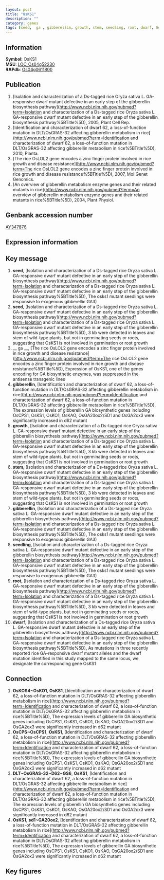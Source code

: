 ```yaml
---
layout: post
title: "OsKS1"
description: ""
category: genes
tags: [seed,  ga , gibberellin, growth, stem, seedling, root, dwarf, Gene]
---
```


## Information
__Symbol__: OsKS1  
__MSU__: [LOC_Os04g52230](http://rice.plantbiology.msu.edu/cgi-bin/ORF_infopage.cgi?orf=LOC_Os04g52230)  
__RAPdb__: [Os04g0611800](http://rapdb.dna.affrc.go.jp/viewer/gbrowse_details/irgsp1?name=Os04g0611800)  

## Publication
1. [Isolation and characterization of a Ds-tagged rice Oryza sativa L. GA-responsive dwarf mutant defective in an early step of the gibberellin biosynthesis pathway](http://www.ncbi.nlm.nih.gov/pubmed?term=Isolation and characterization of a Ds-tagged rice Oryza sativa L. GA-responsive dwarf mutant defective in an early step of the gibberellin biosynthesis pathway%5BTitle%5D), 2005, Plant Cell Rep.
2. [Identification and characterization of dwarf 62, a loss-of-function mutation in DLT/OsGRAS-32 affecting gibberellin metabolism in rice](http://www.ncbi.nlm.nih.gov/pubmed?term=Identification and characterization of dwarf 62, a loss-of-function mutation in DLT/OsGRAS-32 affecting gibberellin metabolism in rice%5BTitle%5D), 2010, Planta.
3. [The rice OsLOL2 gene encodes a zinc finger protein involved in rice growth and disease resistance](http://www.ncbi.nlm.nih.gov/pubmed?term=The rice OsLOL2 gene encodes a zinc finger protein involved in rice growth and disease resistance%5BTitle%5D), 2007, Mol Genet Genomics.
4. [An overview of gibberellin metabolism enzyme genes and their related mutants in rice](http://www.ncbi.nlm.nih.gov/pubmed?term=An overview of gibberellin metabolism enzyme genes and their related mutants in rice%5BTitle%5D), 2004, Plant Physiol.

## Genbank accession number
[AY347876](http://www.ncbi.nlm.nih.gov/nuccore/AY347876)  

## Expression information

## Key message
1. __seed__, [Isolation and characterization of a Ds-tagged rice Oryza sativa L. GA-responsive dwarf mutant defective in an early step of the gibberellin biosynthesis pathway](http://www.ncbi.nlm.nih.gov/pubmed?term=Isolation and characterization of a Ds-tagged rice Oryza sativa L. GA-responsive dwarf mutant defective in an early step of the gibberellin biosynthesis pathway%5BTitle%5D),  The osks1 mutant seedlings were responsive to exogenous gibberellin GA3)  
2. __seed__, [Isolation and characterization of a Ds-tagged rice Oryza sativa L. GA-responsive dwarf mutant defective in an early step of the gibberellin biosynthesis pathway](http://www.ncbi.nlm.nih.gov/pubmed?term=Isolation and characterization of a Ds-tagged rice Oryza sativa L. GA-responsive dwarf mutant defective in an early step of the gibberellin biosynthesis pathway%5BTitle%5D), 3 kb were detected in leaves and stem of wild-type plants, but not in germinating seeds or roots, suggesting that OsKS1 is not involved in germination or root growth
3. __ ga __, [The rice OsLOL2 gene encodes a zinc finger protein involved in rice growth and disease resistance](http://www.ncbi.nlm.nih.gov/pubmed?term=The rice OsLOL2 gene encodes a zinc finger protein involved in rice growth and disease resistance%5BTitle%5D),  Expression of OsKS1, one of the genes encoding for GA biosynthetic enzymes, was suppressed in the antisense transgenic lines
4. __gibberellin__, [Identification and characterization of dwarf 62, a loss-of-function mutation in DLT/OsGRAS-32 affecting gibberellin metabolism in rice](http://www.ncbi.nlm.nih.gov/pubmed?term=Identification and characterization of dwarf 62, a loss-of-function mutation in DLT/OsGRAS-32 affecting gibberellin metabolism in rice%5BTitle%5D),  The expression levels of gibberellin GA biosynthetic genes including OsCPS1, OsKS1, OsKO1, OsKAO, OsGA20ox2/SD1 and OsGA2ox3 were significantly increased in d62 mutant
5. __growth__, [Isolation and characterization of a Ds-tagged rice Oryza sativa L. GA-responsive dwarf mutant defective in an early step of the gibberellin biosynthesis pathway](http://www.ncbi.nlm.nih.gov/pubmed?term=Isolation and characterization of a Ds-tagged rice Oryza sativa L. GA-responsive dwarf mutant defective in an early step of the gibberellin biosynthesis pathway%5BTitle%5D), 3 kb were detected in leaves and stem of wild-type plants, but not in germinating seeds or roots, suggesting that OsKS1 is not involved in germination or root growth
6. __stem__, [Isolation and characterization of a Ds-tagged rice Oryza sativa L. GA-responsive dwarf mutant defective in an early step of the gibberellin biosynthesis pathway](http://www.ncbi.nlm.nih.gov/pubmed?term=Isolation and characterization of a Ds-tagged rice Oryza sativa L. GA-responsive dwarf mutant defective in an early step of the gibberellin biosynthesis pathway%5BTitle%5D), 3 kb were detected in leaves and stem of wild-type plants, but not in germinating seeds or roots, suggesting that OsKS1 is not involved in germination or root growth
7. __gibberellin__, [Isolation and characterization of a Ds-tagged rice Oryza sativa L. GA-responsive dwarf mutant defective in an early step of the gibberellin biosynthesis pathway](http://www.ncbi.nlm.nih.gov/pubmed?term=Isolation and characterization of a Ds-tagged rice Oryza sativa L. GA-responsive dwarf mutant defective in an early step of the gibberellin biosynthesis pathway%5BTitle%5D),  The osks1 mutant seedlings were responsive to exogenous gibberellin GA3)  
8. __seedling__, [Isolation and characterization of a Ds-tagged rice Oryza sativa L. GA-responsive dwarf mutant defective in an early step of the gibberellin biosynthesis pathway](http://www.ncbi.nlm.nih.gov/pubmed?term=Isolation and characterization of a Ds-tagged rice Oryza sativa L. GA-responsive dwarf mutant defective in an early step of the gibberellin biosynthesis pathway%5BTitle%5D),  The osks1 mutant seedlings were responsive to exogenous gibberellin GA3)  
9. __root__, [Isolation and characterization of a Ds-tagged rice Oryza sativa L. GA-responsive dwarf mutant defective in an early step of the gibberellin biosynthesis pathway](http://www.ncbi.nlm.nih.gov/pubmed?term=Isolation and characterization of a Ds-tagged rice Oryza sativa L. GA-responsive dwarf mutant defective in an early step of the gibberellin biosynthesis pathway%5BTitle%5D), 3 kb were detected in leaves and stem of wild-type plants, but not in germinating seeds or roots, suggesting that OsKS1 is not involved in germination or root growth
10. __dwarf__, [Isolation and characterization of a Ds-tagged rice Oryza sativa L. GA-responsive dwarf mutant defective in an early step of the gibberellin biosynthesis pathway](http://www.ncbi.nlm.nih.gov/pubmed?term=Isolation and characterization of a Ds-tagged rice Oryza sativa L. GA-responsive dwarf mutant defective in an early step of the gibberellin biosynthesis pathway%5BTitle%5D),  As mutations in three recently reported rice GA-responsive dwarf mutant alleles and the dwarf mutation identified in this study mapped to the same locus, we designate the corresponding gene OsKS1

## Connection
1. __OsKOS4~OsKO1__, __OsKS1__, [Identification and characterization of dwarf 62, a loss-of-function mutation in DLT/OsGRAS-32 affecting gibberellin metabolism in rice](http://www.ncbi.nlm.nih.gov/pubmed?term=Identification and characterization of dwarf 62, a loss-of-function mutation in DLT/OsGRAS-32 affecting gibberellin metabolism in rice%5BTitle%5D),  The expression levels of gibberellin GA biosynthetic genes including OsCPS1, OsKS1, OsKO1, OsKAO, OsGA20ox2/SD1 and OsGA2ox3 were significantly increased in d62 mutant
2. __OsCPS~OsCPS1__, __OsKS1__, [Identification and characterization of dwarf 62, a loss-of-function mutation in DLT/OsGRAS-32 affecting gibberellin metabolism in rice](http://www.ncbi.nlm.nih.gov/pubmed?term=Identification and characterization of dwarf 62, a loss-of-function mutation in DLT/OsGRAS-32 affecting gibberellin metabolism in rice%5BTitle%5D),  The expression levels of gibberellin GA biosynthetic genes including OsCPS1, OsKS1, OsKO1, OsKAO, OsGA20ox2/SD1 and OsGA2ox3 were significantly increased in d62 mutant
3. __DLT~OsGRAS-32~D62~GS6__, __OsKS1__, [Identification and characterization of dwarf 62, a loss-of-function mutation in DLT/OsGRAS-32 affecting gibberellin metabolism in rice](http://www.ncbi.nlm.nih.gov/pubmed?term=Identification and characterization of dwarf 62, a loss-of-function mutation in DLT/OsGRAS-32 affecting gibberellin metabolism in rice%5BTitle%5D),  The expression levels of gibberellin GA biosynthetic genes including OsCPS1, OsKS1, OsKO1, OsKAO, OsGA20ox2/SD1 and OsGA2ox3 were significantly increased in d62 mutant
4. __OsKS1__, __sd1~GA20ox2__, [Identification and characterization of dwarf 62, a loss-of-function mutation in DLT/OsGRAS-32 affecting gibberellin metabolism in rice](http://www.ncbi.nlm.nih.gov/pubmed?term=Identification and characterization of dwarf 62, a loss-of-function mutation in DLT/OsGRAS-32 affecting gibberellin metabolism in rice%5BTitle%5D),  The expression levels of gibberellin GA biosynthetic genes including OsCPS1, OsKS1, OsKO1, OsKAO, OsGA20ox2/SD1 and OsGA2ox3 were significantly increased in d62 mutant

## Key figures


